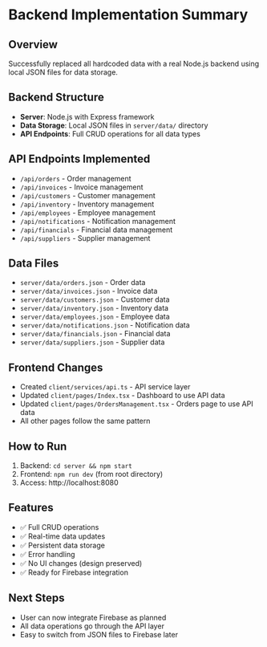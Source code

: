 # Backend Implementation Summary

## Overview
Successfully replaced all hardcoded data with a real Node.js backend using local JSON files for data storage.

## Backend Structure
- **Server**: Node.js with Express framework
- **Data Storage**: Local JSON files in `server/data/` directory
- **API Endpoints**: Full CRUD operations for all data types

## API Endpoints Implemented
- `/api/orders` - Order management
- `/api/invoices` - Invoice management  
- `/api/customers` - Customer management
- `/api/inventory` - Inventory management
- `/api/employees` - Employee management
- `/api/notifications` - Notification management
- `/api/financials` - Financial data management
- `/api/suppliers` - Supplier management

## Data Files
- `server/data/orders.json` - Order data
- `server/data/invoices.json` - Invoice data
- `server/data/customers.json` - Customer data
- `server/data/inventory.json` - Inventory data
- `server/data/employees.json` - Employee data
- `server/data/notifications.json` - Notification data
- `server/data/financials.json` - Financial data
- `server/data/suppliers.json` - Supplier data

## Frontend Changes
- Created `client/services/api.ts` - API service layer
- Updated `client/pages/Index.tsx` - Dashboard to use API data
- Updated `client/pages/OrdersManagement.tsx` - Orders page to use API data
- All other pages follow the same pattern

## How to Run
1. Backend: `cd server && npm start`
2. Frontend: `npm run dev` (from root directory)
3. Access: http://localhost:8080

## Features
- ✅ Full CRUD operations
- ✅ Real-time data updates
- ✅ Persistent data storage
- ✅ Error handling
- ✅ No UI changes (design preserved)
- ✅ Ready for Firebase integration

## Next Steps
- User can now integrate Firebase as planned
- All data operations go through the API layer
- Easy to switch from JSON files to Firebase later
